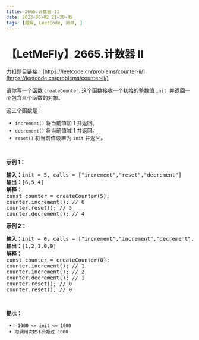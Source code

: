 ```yaml
---
title: 2665.计数器 II
date: 2023-06-02 21-30-45
tags: [题解, LeetCode, 简单, ]
---
```


# 【LetMeFly】2665.计数器 II

力扣题目链接：[https://leetcode.cn/problems/counter-ii/](https://leetcode.cn/problems/counter-ii/)

<p>请你写一个函数&nbsp;<code>createCounter</code>. 这个函数接收一个初始的整数值 <code>init</code>&nbsp;&nbsp;并返回一个包含三个函数的对象。</p>

<p>这三个函数是：</p>

<ul>
	<li><code>increment()</code>&nbsp;将当前值加 1 并返回。</li>
	<li><code>decrement()</code>&nbsp;将当前值减 1 并返回。</li>
	<li><code>reset()</code>&nbsp;将当前值设置为 <code>init</code> 并返回。</li>
</ul>

<p>&nbsp;</p>

<p><strong class="example">示例 1：</strong></p>

<pre>
<b>输入：</b>init = 5, calls = ["increment","reset","decrement"]
<b>输出：</b>[6,5,4]
<strong>解释：</strong>
const counter = createCounter(5);
counter.increment(); // 6
counter.reset(); // 5
counter.decrement(); // 4
</pre>

<p><strong class="example">示例 2：</strong></p>

<pre>
<b>输入：</b>init = 0, calls = ["increment","increment","decrement","reset","reset"]
<b>输出：</b>[1,2,1,0,0]
<strong>解释：</strong>
const counter = createCounter(0);
counter.increment(); // 1
counter.increment(); // 2
counter.decrement(); // 1
counter.reset(); // 0
counter.reset(); // 0
</pre>

<p>&nbsp;</p>

<p><strong>提示：</strong></p>

<ul>
	<li><code>-1000 &lt;= init &lt;= 1000</code></li>
	<li><code>总调用次数不会超过&nbsp;1000</code></li>
</ul>


    